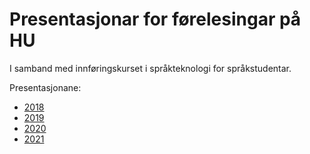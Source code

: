 # Presentasjonar for førelesingar på HU

I samband med innføringskurset i språkteknologi for språkstudentar.

Presentasjonane:

- [2018](2018/CreutzV2018.md)
- [2019](2019/CreutzV2019.md)
- [2020](2020/CreutzV2020.md)
- [2021](2021/CreutzV2021.md)
